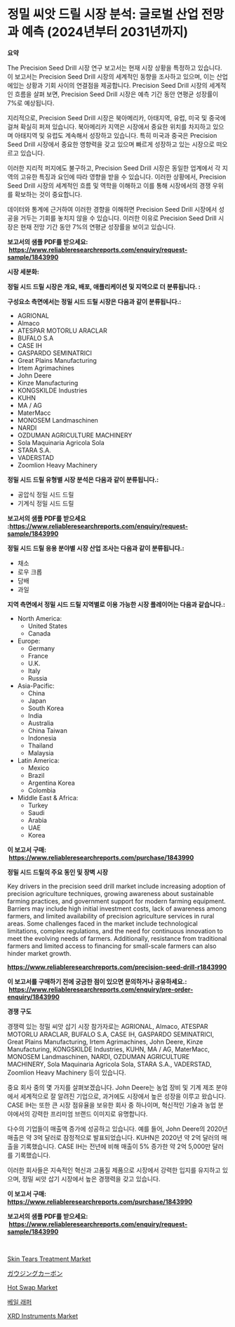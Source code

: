 <p><h1>정밀 씨앗 드릴 시장 분석: 글로벌 산업 전망과 예측 (2024년부터 2031년까지)</h1></p><p><strong>요약</strong></p>
<p><p>The Precision Seed Drill 시장 연구 보고서는 현재 시장 상황을 특정하고 있습니다. 이 보고서는 Precision Seed Drill 시장의 세계적인 동향을 조사하고 있으며, 이는 산업에있는 상황과 기회 사이의 연결점을 제공합니다. Precision Seed Drill 시장의 세계적인 흐름을 살펴 보면, Precision Seed Drill 시장은 예측 기간 동안 연평균 성장률이 7%로 예상됩니다.</p><p>지리적으로, Precision Seed Drill 시장은 북아메리카, 아태지역, 유럽, 미국 및 중국에 걸쳐 확실히 퍼져 있습니다. 북아메리카 지역은 시장에서 중요한 위치를 차지하고 있으며 아태지역 및 유럽도 계속해서 성장하고 있습니다. 특히 미국과 중국은 Precision Seed Drill 시장에서 중요한 영향력을 갖고 있으며 빠르게 성장하고 있는 시장으로 떠오르고 있습니다.</p><p>이러한 지리적 퍼지에도 불구하고, Precision Seed Drill 시장은 동일한 업계에서 각 지역의 고유한 특징과 요인에 따라 영향을 받을 수 있습니다. 이러한 상황에서, Precision Seed Drill 시장의 세계적인 흐름 및 역학을 이해하고 이를 통해 시장에서의 경쟁 우위를 확보하는 것이 중요합니다.</p><p>데이터와 통계에 근거하여 이러한 경향을 이해하면 Precision Seed Drill 시장에서 성공을 거두는 기회를 놓치지 않을 수 있습니다. 이러한 이유로 Precision Seed Drill 시장은 현재 전망 기간 동안 7%의 연평균 성장률을 보이고 있습니다.</p></p>
<p><strong>보고서의 샘플 PDF를 받으세요: &nbsp;<a href="https://www.reliableresearchreports.com/enquiry/request-sample/1843990">https://www.reliableresearchreports.com/enquiry/request-sample/1843990</a></strong></p>
<p><strong>시장 세분화:</strong></p>
<p><strong> 정밀 시드 드릴 시장은 개요, 배포, 애플리케이션 및 지역으로 더 분류됩니다. :</strong></p>
<p><strong>구성요소 측면에서는 정밀 시드 드릴 시장은 다음과 같이 분류됩니다.:</strong></p>
<p><ul><li>AGRIONAL</li><li>Almaco</li><li>ATESPAR MOTORLU ARACLAR</li><li>BUFALO S.A</li><li>CASE IH</li><li>GASPARDO SEMINATRICI</li><li>Great Plains Manufacturing</li><li>Irtem Agrimachines</li><li>John Deere</li><li>Kinze Manufacturing</li><li>KONGSKILDE Industries</li><li>KUHN</li><li>MA / AG</li><li>MaterMacc</li><li>MONOSEM Landmaschinen</li><li>NARDI</li><li>OZDUMAN AGRICULTURE MACHINERY</li><li>Sola Maquinaria Agricola Sola</li><li>STARA S.A.</li><li>VADERSTAD</li><li>Zoomlion Heavy Machinery</li></ul></p>
<p><strong> 정밀 시드 드릴 유형별 시장 분석은 다음과 같이 분류됩니다.:</strong></p>
<p><ul><li>공압식 정밀 시드 드릴</li><li>기계식 정밀 시드 드릴</li></ul></p>
<p><strong>보고서의 샘플 PDF를 받으세요 :<a href="https://www.reliableresearchreports.com/enquiry/request-sample/1843990">https://www.reliableresearchreports.com/enquiry/request-sample/1843990</a></strong></p>
<p><strong> 정밀 시드 드릴 응용 분야별 시장 산업 조사는 다음과 같이 분류됩니다.:</strong></p>
<p><ul><li>채소</li><li>로우 크롭</li><li>담배</li><li>과일</li></ul></p>
<p><strong>지역 측면에서 정밀 시드 드릴 지역별로 이용 가능한 시장 플레이어는 다음과 같습니다.:</strong></p>
<p><ul>
    <li>
        North America:
        <ul>
            <li>United States</li>
            <li>Canada</li>
        </ul>
    </li>
    <li>
        Europe:
        <ul>
            <li>Germany</li>
            <li>France</li>
            <li>U.K.</li>
            <li>Italy</li>
            <li>Russia</li>
        </ul>
    </li>
    <li>
        Asia-Pacific:
        <ul>
            <li>China</li>
            <li>Japan</li>
            <li>South Korea</li>
            <li>India</li>
            <li>Australia</li>
            <li>China Taiwan</li>
            <li>Indonesia</li>
            <li>Thailand</li>
            <li>Malaysia</li>
        </ul>
    </li>
    <li>
        Latin America:
        <ul>
            <li>Mexico</li>
            <li>Brazil</li>
            <li>Argentina Korea</li>
            <li>Colombia</li>
        </ul>
    </li>
    <li>
        Middle East & Africa:
        <ul>
            <li>Turkey</li>
            <li>Saudi</li>
            <li>Arabia</li>
            <li>UAE</li>
            <li>Korea</li>
        </ul>
    </li>
    </ul></p>
<p><strong>이 보고서 구매: &nbsp;<a href="https://www.reliableresearchreports.com/purchase/1843990">https://www.reliableresearchreports.com/purchase/1843990</a></strong></p>
<p><strong>정밀 시드 드릴의 주요 동인 및 장벽 시장</strong></p>
<p><p>Key drivers in the precision seed drill market include increasing adoption of precision agriculture techniques, growing awareness about sustainable farming practices, and government support for modern farming equipment. Barriers may include high initial investment costs, lack of awareness among farmers, and limited availability of precision agriculture services in rural areas. Some challenges faced in the market include technological limitations, complex regulations, and the need for continuous innovation to meet the evolving needs of farmers. Additionally, resistance from traditional farmers and limited access to financing for small-scale farmers can also hinder market growth.</p></p>
<p><strong><a href="https://www.reliableresearchreports.com/precision-seed-drill-r1843990">https://www.reliableresearchreports.com/precision-seed-drill-r1843990</a></strong></p>
<p><strong>이 보고서를 구매하기 전에 궁금한 점이 있으면 문의하거나 공유하세요.: &nbsp;<a href="https://www.reliableresearchreports.com/enquiry/pre-order-enquiry/1843990">https://www.reliableresearchreports.com/enquiry/pre-order-enquiry/1843990</a></strong></p>
<p><strong>경쟁 구도</strong></p>
<p><p>경쟁력 있는 정밀 씨앗 삽기 시장 참가자로는 AGRIONAL, Almaco, ATESPAR MOTORLU ARACLAR, BUFALO S.A, CASE IH, GASPARDO SEMINATRICI, Great Plains Manufacturing, Irtem Agrimachines, John Deere, Kinze Manufacturing, KONGSKILDE Industries, KUHN, MA / AG, MaterMacc, MONOSEM Landmaschinen, NARDI, OZDUMAN AGRICULTURE MACHINERY, Sola Maquinaria Agricola Sola, STARA S.A., VADERSTAD, Zoomlion Heavy Machinery 등이 있습니다.</p><p>중요 회사 중의 몇 가지를 살펴보겠습니다. John Deere는 농업 장비 및 기계 제조 분야에서 세계적으로 잘 알려진 기업으로, 과거에도 시장에서 높은 성장을 이루고 왔습니다. CASE IH는 또한 큰 시장 점유율을 보유한 회사 중 하나이며, 혁신적인 기술과 농업 분야에서의 강력한 프리미엄 브랜드 이미지로 유명합니다.</p><p>다수의 기업들이 매출액 증가에 성공하고 있습니다. 예를 들어, John Deere의 2020년 매출은 약 3억 달러로 잠정적으로 발표되었습니다. KUHN은 2020년 약 2억 달러의 매출을 기록했습니다. CASE IH는 전년에 비해 매출이 5% 증가한 약 2억 5,000만 달러를 기록했습니다.</p><p>이러한 회사들은 지속적인 혁신과 고품질 제품으로 시장에서 강력한 입지를 유지하고 있으며, 정밀 씨앗 삽기 시장에서 높은 경쟁력을 갖고 있습니다.</p></p>
<p><strong>이 보고서 구매: &nbsp; <a href="https://www.reliableresearchreports.com/purchase/1843990">https://www.reliableresearchreports.com/purchase/1843990</a></strong></p>
<p><strong>보고서의 샘플 PDF를 받으세요: &nbsp;<a href="https://www.reliableresearchreports.com/enquiry/request-sample/1843990">https://www.reliableresearchreports.com/enquiry/request-sample/1843990</a></strong><strong></strong></p>
<p>&nbsp;</p>
<p><p><a href="https://github.com/abdelrhmankishk22/Market-Research-Report-List-4/blob/main/skin-tears-treatment-market.md">Skin Tears Treatment Market</a></p><p><a href="https://github.com/lrlmopnhwd79300/Market-Research-Report-List-1/blob/main/831706424622.md">ガウジングカーボン</a></p><p><a href="https://picayune-night-cbd.notion.site/Decoding-Hot-Swap-Market-Metrics-Market-Share-Trends-and-Growth-Patterns-74f8bcb81664484d9b3501d9879b599d">Hot Swap Market</a></p><p><a href="https://github.com/vsckjg50460/Market-Research-Report-List-1/blob/main/522922122655.md">베일 래퍼</a></p><p><a href="https://view.publitas.com/reportprime-1/xrd-instruments-market-analysis-and-sze-forecasted-for-period-from-2024-to-2031/">XRD Instruments Market</a></p></p>